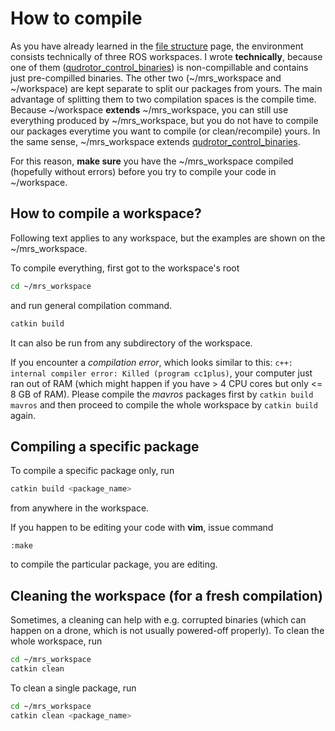# How to compile

As you have already learned in the [file structure](file_structure) page, the environment consists technically of three ROS workspaces.
I wrote __technically__, because one of them ([qudrotor_control_binaries](qudrotor_control_binaries)) is non-compillable and contains just pre-compilled binaries.
The other two (~/mrs_workspace and ~/workspace) are kept separate to split our packages from yours.
The main advantage of splitting them to two compilation spaces is the compile time.
Because ~/workspace **extends** ~/mrs_workspace, you can still use everything produced by ~/mrs_workspace, but you do not have to compile our packages everytime you want to compile (or clean/recompile) yours.
In the same sense, ~/mrs_workspace extends [qudrotor_control_binaries](qudrotor_control_binaries).

For this reason, **make sure** you have the ~/mrs_workspace compiled (hopefully without errors) before you try to compile your code in ~/workspace.

## How to compile a workspace?

Following text applies to any workspace, but the examples are shown on the ~/mrs_workspace.

To compile everything, first got to the workspace's root
```bash
cd ~/mrs_workspace
```
and run general compilation command.
```bash
catkin build
```
It can also be run from any subdirectory of the workspace.

If you encounter a *compilation error*, which looks similar to this: `c++: internal compiler error: Killed (program cc1plus)`, your computer just ran out of RAM (which might happen if you have > 4 CPU cores but only <= 8 GB of RAM).
Please compile the _mavros_ packages first by `catkin build mavros` and then proceed to compile the whole workspace by `catkin build` again.

## Compiling a specific package

To compile a specific package only, run
```bash
catkin build <package_name>
```
from anywhere in the workspace.

If you happen to be editing your code with **vim**, issue command
```
:make
``` 
to compile the particular package, you are editing.

## Cleaning the workspace (for a fresh compilation)

Sometimes, a cleaning can help with e.g. corrupted binaries (which can happen on a drone, which is not usually powered-off properly).
To clean the whole workspace, run
```bash
cd ~/mrs_workspace
catkin clean
```
To clean a single package, run
```bash
cd ~/mrs_workspace
catkin clean <package_name>
```
